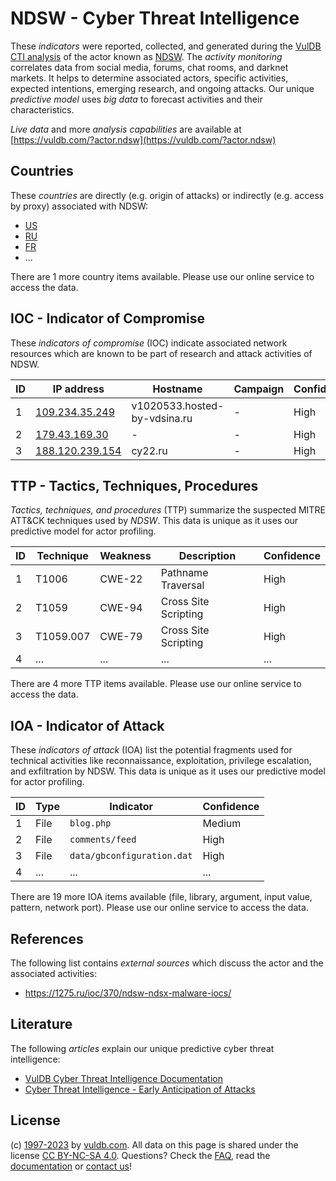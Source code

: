 # NDSW - Cyber Threat Intelligence

These _indicators_ were reported, collected, and generated during the [VulDB CTI analysis](https://vuldb.com/?kb.cti) of the actor known as [NDSW](https://vuldb.com/?actor.ndsw). The _activity monitoring_ correlates data from social media, forums, chat rooms, and darknet markets. It helps to determine associated actors, specific activities, expected intentions, emerging research, and ongoing attacks. Our unique _predictive model_ uses _big data_ to forecast activities and their characteristics.

_Live data_ and more _analysis capabilities_ are available at [https://vuldb.com/?actor.ndsw](https://vuldb.com/?actor.ndsw)

## Countries

These _countries_ are directly (e.g. origin of attacks) or indirectly (e.g. access by proxy) associated with NDSW:

* [US](https://vuldb.com/?country.us)
* [RU](https://vuldb.com/?country.ru)
* [FR](https://vuldb.com/?country.fr)
* ...

There are 1 more country items available. Please use our online service to access the data.

## IOC - Indicator of Compromise

These _indicators of compromise_ (IOC) indicate associated network resources which are known to be part of research and attack activities of NDSW.

ID | IP address | Hostname | Campaign | Confidence
-- | ---------- | -------- | -------- | ----------
1 | [109.234.35.249](https://vuldb.com/?ip.109.234.35.249) | v1020533.hosted-by-vdsina.ru | - | High
2 | [179.43.169.30](https://vuldb.com/?ip.179.43.169.30) | - | - | High
3 | [188.120.239.154](https://vuldb.com/?ip.188.120.239.154) | cy22.ru | - | High

## TTP - Tactics, Techniques, Procedures

_Tactics, techniques, and procedures_ (TTP) summarize the suspected MITRE ATT&CK techniques used by _NDSW_. This data is unique as it uses our predictive model for actor profiling.

ID | Technique | Weakness | Description | Confidence
-- | --------- | -------- | ----------- | ----------
1 | T1006 | CWE-22 | Pathname Traversal | High
2 | T1059 | CWE-94 | Cross Site Scripting | High
3 | T1059.007 | CWE-79 | Cross Site Scripting | High
4 | ... | ... | ... | ...

There are 4 more TTP items available. Please use our online service to access the data.

## IOA - Indicator of Attack

These _indicators of attack_ (IOA) list the potential fragments used for technical activities like reconnaissance, exploitation, privilege escalation, and exfiltration by NDSW. This data is unique as it uses our predictive model for actor profiling.

ID | Type | Indicator | Confidence
-- | ---- | --------- | ----------
1 | File | `blog.php` | Medium
2 | File | `comments/feed` | High
3 | File | `data/gbconfiguration.dat` | High
4 | ... | ... | ...

There are 19 more IOA items available (file, library, argument, input value, pattern, network port). Please use our online service to access the data.

## References

The following list contains _external sources_ which discuss the actor and the associated activities:

* https://1275.ru/ioc/370/ndsw-ndsx-malware-iocs/

## Literature

The following _articles_ explain our unique predictive cyber threat intelligence:

* [VulDB Cyber Threat Intelligence Documentation](https://vuldb.com/?kb.cti)
* [Cyber Threat Intelligence - Early Anticipation of Attacks](https://www.scip.ch/en/?labs.20201022)

## License

(c) [1997-2023](https://vuldb.com/?kb.changelog) by [vuldb.com](https://vuldb.com/?kb.about). All data on this page is shared under the license [CC BY-NC-SA 4.0](https://creativecommons.org/licenses/by-nc-sa/4.0/). Questions? Check the [FAQ](https://vuldb.com/?kb.faq), read the [documentation](https://vuldb.com/?kb) or [contact us](https://vuldb.com/?contact)!
